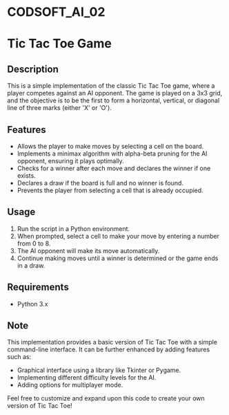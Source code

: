 # CODSOFT_AI_02
# Tic Tac Toe Game

## Description
This is a simple implementation of the classic Tic Tac Toe game, where a player competes against an AI opponent. The game is played on a 3x3 grid, and the objective is to be the first to form a horizontal, vertical, or diagonal line of three marks (either 'X' or 'O').

## Features
- Allows the player to make moves by selecting a cell on the board.
- Implements a minimax algorithm with alpha-beta pruning for the AI opponent, ensuring it plays optimally.
- Checks for a winner after each move and declares the winner if one exists.
- Declares a draw if the board is full and no winner is found.
- Prevents the player from selecting a cell that is already occupied.

## Usage
1. Run the script in a Python environment.
2. When prompted, select a cell to make your move by entering a number from 0 to 8.
3. The AI opponent will make its move automatically.
4. Continue making moves until a winner is determined or the game ends in a draw.

## Requirements
- Python 3.x

## Note
This implementation provides a basic version of Tic Tac Toe with a simple command-line interface. It can be further enhanced by adding features such as:
- Graphical interface using a library like Tkinter or Pygame.
- Implementing different difficulty levels for the AI.
- Adding options for multiplayer mode.

Feel free to customize and expand upon this code to create your own version of Tic Tac Toe!


